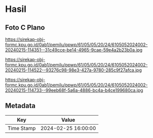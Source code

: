 # Hasil

## Foto C Plano

https://sirekap-obj-formc.kpu.go.id/0ab1/pemilu/ppwp/61/05/05/20/24/6105052024002-20240215-114351--31c49cce-be14-4965-9cae-59e4a2b23b0a.jpg

https://sirekap-obj-formc.kpu.go.id/0ab1/pemilu/ppwp/61/05/05/20/24/6105052024002-20240215-114522--93276c98-98e3-427a-9780-285c9f27afca.jpg

https://sirekap-obj-formc.kpu.go.id/0ab1/pemilu/ppwp/61/05/05/20/24/6105052024002-20240215-114733--99eeb68f-5a6a-4886-bc4a-b4ce199680ca.jpg


## Metadata

| Key        | Value               |
| ---------- | ------------------- |
| Time Stamp | 2024-02-25 16:00:00 |



